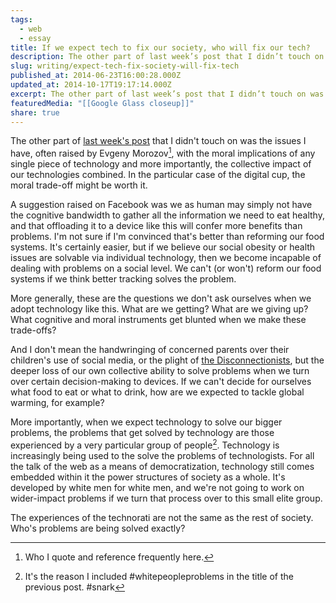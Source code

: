 ```yaml
---
tags:
  - web
  - essay
title: If we expect tech to fix our society, who will fix our tech?
description: The other part of last week’s post that I didn’t touch on was the issues I have, often raised by Evgeny Morozov1, with the moral implications of any single piece of technology and more importantly, the collective impact of our technologies combined. In the particular case of the digital cup, the moral trade-off might be \[…]
slug: writing/expect-tech-fix-society-will-fix-tech
published_at: 2014-06-23T16:00:28.000Z
updated_at: 2014-10-17T19:17:14.000Z
excerpt: The other part of last week’s post that I didn’t touch on was the issues I have, often raised by Evgeny Morozov1, with the moral implications of any single piece of technology and more importantly, the collective impact of our technologies combined. In the particular case of the digital cup, the moral trade-off might be \[…]
featuredMedia: "[[Google Glass closeup]]"
share: true
---
```


The other part of [last week's post](https://jamesdigioia.com/vessyl-whitepeopleproblems-silicon-valleys-insularity/) that I didn't touch on was the issues I have, often raised by Evgeny Morozov[^1], with the moral implications of any single piece of technology and more importantly, the collective impact of our technologies combined. In the particular case of the digital cup, the moral trade-off might be worth it.

A suggestion raised on Facebook was we as human may simply not have the cognitive bandwidth to gather all the information we need to eat healthy, and that offloading it to a device like this will confer more benefits than problems. I'm not sure if I'm convinced that's better than reforming our food systems. It's certainly easier, but if we believe our social obesity or health issues are solvable via individual technology, then we become incapable of dealing with problems on a social level. We can't (or won't) reform our food systems if we think better tracking solves the problem.

More generally, these are the questions we don't ask ourselves when we adopt technology like this. What are we getting? What are we giving up? What cognitive and moral instruments get blunted when we make these trade-offs?

And I don't mean the handwringing of concerned parents over their children's use of social media, or the plight of [the Disconnectionists](http://thenewinquiry.com/essays/the-disconnectionists/), but the deeper loss of our own collective ability to solve problems when we turn over certain decision-making to devices. If we can't decide for ourselves what food to eat or what to drink, how are we expected to tackle global warming, for example?

More importantly, when we expect technology to solve our bigger problems, the problems that get solved by technology are those experienced by a very particular group of people[^2]. Technology is increasingly being used to the solve the problems of technologists. For all the talk of the web as a means of democratization, technology still comes embedded within it the power structures of society as a whole. It's developed by white men for white men, and we're not going to work on wider-impact problems if we turn that process over to this small elite group.

The experiences of the technorati are not the same as the rest of society. Who's problems are being solved exactly?

[^1]: Who I quote and reference frequently here.

[^2]: It's the reason I included \#whitepeopleproblems in the title of the previous post. \#snark
